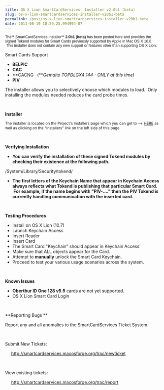 ```yaml
---
title: OS X Lion SmartCardServices  Installer v2.0b1 (beta)
slug: os-x-lion-smartcardservices-installer-v20b1-beta
permalink: /post/os-x-lion-smartcardservices-installer-v20b1-beta
date: 2011-08-19 10:29:25.994994-07
---
```


<span style="font-family: Helvetica; font-size: 12px;">The** SmartCardServices Installer** **2.0b1 (beta)** has been posted here and provides the signed Tokend modules for Smart Cards previously supported by Apple in Mac OS X 10.6.  This installer does not contain any new support or features other than supporting OS X Lion.  </span>

Smart Cards Support

-   **BELPIC**
-   **CAC**
-   **CACNG   (***Gemalto TOPDLGX4 144 - ONLY at this time)*
-   **PIV**

The installer allows you to selectively choose which modules to load.  Only installing the modules needed reduces the card probe times.

 

**Installer**

<span style="font-size: 12px;">The installer is located on the Project's Installers page which you can get to --&gt; [HERE](../../../../trac/wiki/installers "HERE") as well as clicking on the "Installers" link on the left side of this page.</span>

 

**Verifying Installation**<span style="font: 12.0px Helvetica;"> </span>

-   **You can verify the installation of these signed Tokend modules by checking their existence at the following path.**

/System/Library/Security/tokend/

-   **The first letters of the Keychain Name that appear in Keychain Access always reflects what Tokend is publishing that particular Smart Card.  For example, if the name begins with "PIV-...." then the PIV Tokend is currently handling communication with the inserted card.**

 

**Testing Procedures**

-   Install on OS X Lion (10.7) 
-   Launch Keychain Access
-   Insert Reader
-   Insert Card
-   The Smart Card "Keychain" should appear in Keychain Access' 
-   Make sure that ALL objects appear for the Card.
-   Attempt to **manually** unlock the Smart Card Keychain.
-   Proceed to test your various usage scenarios across the system.

 

**Known Issues**

-   **Oberthur ID One 128 v5.5** cards are not yet supported.
-   OS X Lion Smart Card Login

 

**Reporting Bugs **

Report any and all anomalies to the SmartCardServices Ticket System.

 

Submit New Tickets:

<span style="color: #000000;">     [<span style="text-decoration: underline;">http://smartcardservices.macosforge.org/trac/newticket</span>](../../../trac/newticket)</span>

 

View existing tickets:

<span style="color: #000000;">     [<span style="text-decoration: underline;">http://smartcardservices.macosforge.org/trac/report</span>](../../../trac/report)</span>

 

 
